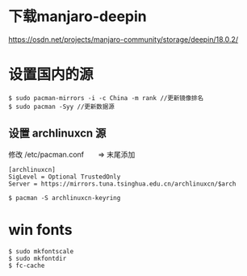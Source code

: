 # 下载manjaro-deepin
https://osdn.net/projects/manjaro-community/storage/deepin/18.0.2/

# 设置国内的源
```
$ sudo pacman-mirrors -i -c China -m rank //更新镜像排名
$ sudo pacman -Syy //更新数据源
```

## 设置 archlinuxcn 源
修改 /etc/pacman.conf　　=> 末尾添加
```
[archlinuxcn]
SigLevel = Optional TrustedOnly
Server = https://mirrors.tuna.tsinghua.edu.cn/archlinuxcn/$arch
```
```
$ pacman -S archlinuxcn-keyring 
```

# win fonts
```
$ sudo mkfontscale
$ sudo mkfontdir
$ fc-cache
```
